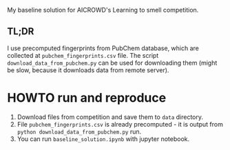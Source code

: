 My baseline solution for AICROWD's Learning to smell competition.

## TL;DR

I use precomputed fingerprints from PubChem database, which are collected at `pubchem_fingerprints.csv` file. The script `download_data_from_pubchem.py` can be used for downloading them (might be slow, because it downloads data from remote server).

# HOWTO run and reproduce

1. Download files from competition and save them to `data` directory.
2. File `pubchem_fingerprints.csv` is already precomputed - it is output from `python download_data_from_pubchem.py` run.
3. You can run `baseline_solution.ipynb` with jupyter notebook.
